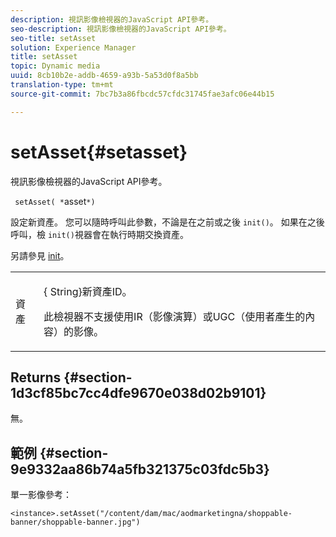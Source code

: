```yaml
---
description: 視訊影像檢視器的JavaScript API參考。
seo-description: 視訊影像檢視器的JavaScript API參考。
seo-title: setAsset
solution: Experience Manager
title: setAsset
topic: Dynamic media
uuid: 8cb10b2e-addb-4659-a93b-5a53d0f8a5bb
translation-type: tm+mt
source-git-commit: 7bc7b3a86fbcdc57cfdc31745fae3afc06e44b15

---
```



# setAsset{#setasset}

視訊影像檢視器的JavaScript API參考。

` setAsset( *`asset`*)`

設定新資產。 您可以隨時呼叫此參數，不論是在之前或之後 `init()`。 如果在之後呼叫，檢 `init()`視器會在執行時期交換資產。

另請參見 [init](../../../c-html5-aem-asset-viewers/c-html5-aem-interactive-images/c-html5-aem-interactive-image-javascriptapiref/r-html5-aem-int-image-viewer-javascriptapiref-init.md#reference-aee94dd92a28410784f7a1792e28683b)。

<table id="table_896DFF34A68A403DB93A6D597461A573"> 
 <tbody> 
  <tr> 
   <td colname="col1"> <p> <span class="codeph"> <span class="varname"> 資產</span></span> </p> </td> 
   <td colname="col2"> <p>{<span class="codeph"> String</span>}新資產ID。 </p> <p>此檢視器不支援使用IR（影像演算）或UGC（使用者產生的內容）的影像。 </p> </td> 
  </tr> 
 </tbody> 
</table>

## Returns {#section-1d3cf85bc7cc4dfe9670e038d02b9101}

無。

## 範例 {#section-9e9332aa86b74a5fb321375c03fdc5b3}

單一影像參考：

```
<instance>.setAsset("/content/dam/mac/aodmarketingna/shoppable-banner/shoppable-banner.jpg")
```

